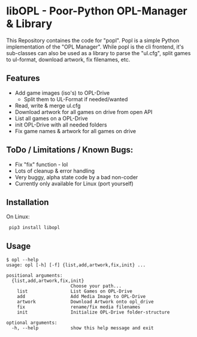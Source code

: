 # libOPL - Poor-Python OPL-Manager & Library
This Repository containes the code for "popl". Popl is a simple Python implementation
of the "OPL Manager". While popl is the cli frontend, it's sub-classes can also
be used as a library to parse the "ul.cfg", split games to ul-format, download artwork, fix filenames, etc.

## Features
 - Add game images (iso's) to OPL-Drive 
   - Split them to UL-Format if needed/wanted
 - Read, write & merge ul.cfg
 - Download artwork for all games on drive from open API
 - List all games on a OPL-Drive
 - init OPL-Drive with all needed folders
 - Fix game names & artwork for all games on drive


## ToDo / Limitations / Known Bugs:
 - Fix "fix" function - lol
 - Lots of cleanup & error handling
 - Very buggy, alpha state code by a bad non-coder
 - Currently only available for Linux (port yourself)


## Installation
On Linux:
```
 pip3 install libopl
```


## Usage
```
$ opl --help
usage: opl [-h] [-f] {list,add,artwork,fix,init} ...

positional arguments:
  {list,add,artwork,fix,init}
                        Choose your path...
    list                List Games on OPL-Drive
    add                 Add Media Image to OPL-Drive
    artwork             Download Artwork onto opl_drive
    fix                 rename/fix media filenames
    init                Initialize OPL-Drive folder-structure

optional arguments:
  -h, --help            show this help message and exit
```
